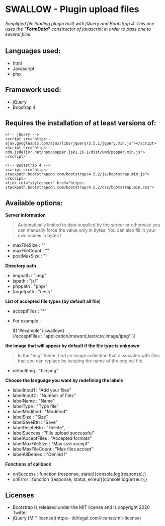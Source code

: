# SWALLOW - Plugin upload files
###### Simplified file loading plugin built with jQuery and Bootstrap 4. This one uses the **"FormData"** constructor of javascript in order to pass one to several files.

## Languages ​​used:
- html
- Javascript
- php 

## Framework used:
- jQuery
- Boostrap 4

## Requires the installation of at least versions of:
    <!-- jQuery -->
    <script src="https:- ajax.googleapis.com/ajax/libs/jquery/3.5.1/jquery.min.js"></script>
    <script src="https:- cdn.jsdelivr.net/npm/popper.js@1.16.1/dist/umd/popper.min.js"></script>

    <!-- Bootstrap 4 -->
    <script src="https:- stackpath.bootstrapcdn.com/bootstrap/4.5.2/js/bootstrap.min.js"></script>   
    <link rel="stylesheet" href="https:- stackpath.bootstrapcdn.com/bootstrap/4.5.2/css/bootstrap.min.css">

## Available options:  

**Server information**
>Automatically limited to data supplied by the server or otherwise you can manually force the value only in bytes. You can also fill in your own values ​​in bytes !

- maxFileSize         : ""
- maxFileCount        : ""
- postMaxSize         : ""

**Directory path**
- imgpath             : "img/"
- jspath              : "js/"
- phppath             : "php/"       
- targetpath          : "nest/"  

**List of accepted file types (by default all file)**
- acceptFiles         : "*" 
- For example :

    $("#example").swallow({        
        //acceptFiles         : "application/msword,text/csv,image/jpeg"
    })    

**the image that will appear by default if the file type is unknown**
>In the "img" folder, find an image collection that associates with files that you can replace by keeping the name of the original file.

- defaultImg          : "file.png"

**Choose the language you want by redefining the labels**
- labelInput1         : "Add your files"
- labelInput2         : "Number of files"
- labelName           : "Name"
- labelType           : "Type file"
- labelModified       : "Modified"
- labelSize           : "Size"
- labelSaveBtn        : "Save"
- labelDeleteBtn      : "Delete",
- labelSuccess        : "File upload successful"
- labelAcceptFiles    : "Accepted formats"
- labelMaxFileSize    : "Max size accept"
- labelMaxFileCount   : "Max files accept"
- labelAllDenied      : "Denied !"

**Functions of callback**
- onSuccess           : function (response, statut){console.log(response);}
- onError             : function (response, statut, erreur){console.log(erreur);}


## Licenses
- Bootstrap is released under the MIT license and is copyright 2020 Twitter
- jQuery [MIT license](https:- tldrlegal.com/license/mit-license)


